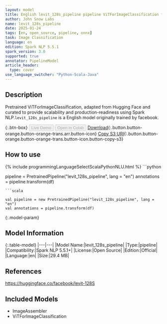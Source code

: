 ```yaml
---
layout: model
title: English levit_128s_pipeline pipeline ViTForImageClassification from facebook
author: John Snow Labs
name: levit_128s_pipeline
date: 2025-01-24
tags: [en, open_source, pipeline, onnx]
task: Image Classification
language: en
edition: Spark NLP 5.5.1
spark_version: 3.0
supported: true
annotator: PipelineModel
article_header:
  type: cover
use_language_switcher: "Python-Scala-Java"
---
```


## Description

Pretrained ViTForImageClassification, adapted from Hugging Face and curated to provide scalability and production-readiness using Spark NLP.`levit_128s_pipeline` is a English model originally trained by facebook.

{:.btn-box}
<button class="button button-orange" disabled>Live Demo</button>
<button class="button button-orange" disabled>Open in Colab</button>
[Download](https://s3.amazonaws.com/auxdata.johnsnowlabs.com/public/models/levit_128s_pipeline_en_5.5.1_3.0_1737743971697.zip){:.button.button-orange.button-orange-trans.arr.button-icon}
[Copy S3 URI](s3://auxdata.johnsnowlabs.com/public/models/levit_128s_pipeline_en_5.5.1_3.0_1737743971697.zip){:.button.button-orange.button-orange-trans.button-icon.button-copy-s3}

## How to use



<div class="tabs-box" markdown="1">
{% include programmingLanguageSelectScalaPythonNLU.html %}
```python

pipeline = PretrainedPipeline("levit_128s_pipeline", lang = "en")
annotations =  pipeline.transform(df)   

```
```scala

val pipeline = new PretrainedPipeline("levit_128s_pipeline", lang = "en")
val annotations = pipeline.transform(df)

```
</div>

{:.model-param}
## Model Information

{:.table-model}
|---|---|
|Model Name:|levit_128s_pipeline|
|Type:|pipeline|
|Compatibility:|Spark NLP 5.5.1+|
|License:|Open Source|
|Edition:|Official|
|Language:|en|
|Size:|29.4 MB|

## References

https://huggingface.co/facebook/levit-128S

## Included Models

- ImageAssembler
- ViTForImageClassification